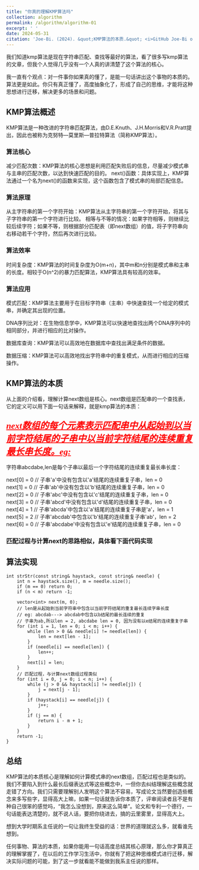 ```yaml
---
title: "你真的理解KMP算法吗"
collection: algorithm
permalink: /algorithm/algorithm-01
excerpt: ' '
date: 2024-05-31
citation: 'Joe-Bi. (2024). &quot;KMP算法的本质.&quot; <i>GitHub Joe-Bi of Bugs</i>'
---
```




我们知道kmp算法是现在字符串匹配、查找等最好的算法，看了很多写kmp算法的文章，但我个人觉得几乎没有一个人真的讲清楚了这个算法的核心。

我一直有个观点：对一件事你如果真的懂了，是能一句话讲出这个事物的本质的。算法更是如此。你只有真正懂了，高度抽象化了，形成了自己的思维，才能将这种思想进行迁移，解决更多的场景和问题。


## KMP算法概述

KMP算法是一种改进的字符串匹配算法，由D.E.Knuth、J.H.Morris和V.R.Pratt提出，因此也被称为克努特—莫里斯—普拉特算法（简称KMP算法）。

### 算法核心
减少匹配次数：KMP算法的核心思想是利用匹配失败后的信息，尽量减少模式串与主串的匹配次数，以达到快速匹配的目的。
next()函数：具体实现上，KMP算法通过一个名为next()的函数来实现，这个函数包含了模式串的局部匹配信息。

### 算法原理
从主字符串的第一个字符开始：KMP算法从主字符串的第一个字符开始，将其与子字符串的第一个字符进行比较。
相等与不等的情况：如果字符相等，则继续比较后续字符；如果不等，则根据部分匹配表（即next数组）的值，将子字符串向右移动若干个字符，然后再次进行比较。

### 算法效率
时间复杂度：KMP算法的时间复杂度为O(m+n)，其中m和n分别是模式串和主串的长度。相较于O(n^2)的暴力匹配算法，KMP算法具有较高的效率。

### 算法应用
模式匹配：KMP算法主要用于在目标字符串（主串）中快速查找一个给定的模式串，并确定其出现的位置。

DNA序列比对：在生物信息学中，KMP算法可以快速地查找出两个DNA序列中的相同部分，并进行相应的比对操作。

数据库查询：KMP算法可以高效地在数据库中查找出满足条件的数据。

数据压缩：KMP算法可以高效地找出字符串中的重复模式，从而进行相应的压缩操作。

## KMP算法的本质

从上面的介绍看，理解计算next数组是核心。next数组是匹配串的一个查找表，它的定义可以用下面一句话来解释，就是kmp算法的本质：

### <font face="黑体" color=red size=5><u>*next数组的每个元素表示匹配串中从起始到以当前字符结尾的子串中以当前字符结尾的连续重复最长串长度。eg:*</u></font>

字符串abcdabe,len是每个子串以最后一个字符结尾的连续重复最长串长度：

next[0] = 0 // 子串'a'中没有包含以'a'结尾的连续重复子串，len = 0  
next[1] = 0 // 子串'ab'中没有包含以'b'结尾的连续重复子串，len = 0  
next[2] = 0 // 子串'abc'中没有包含以'c'结尾的连续重复子串，len = 0  
next[3] = 0 // 子串'abcd'中没有包含以'd'结尾的连续重复子串，len = 0  
next[4] = 1 // 子串'abcda'中包含以'a'结尾的连续重复子串是'a'，len = 1  
next[5] = 2 // 子串'abcdab'中包含以'b'结尾的连续重复子串'ab'，len = 2  
next[6] = 0 // 子串'abcdabe'中没有包含以'e'结尾的连续重复子串，len = 0 

### 匹配过程与计算next的思路相似，具体看下面代码实现

## 算法实现
```
int strStr(const string& haystack, const string& needle) {
	int n = haystack.size(), m = needle.size();
	if (m == 0) return 0;
	if (n < m) return -1;

	vector<int> next(m, 0);
	// len是从起始到当前字符串中包含以当前字符结尾的重复最长连续字串长度
	// eg: abcdab---> abcdab中包含以b结尾的最长连续的重复
    // 子串为ab,所以len = 2, abcdabe len = 0, 因为没有以e结尾的连续重复子串
	for (int i = 1, len = 0; i < m; i++) {
		while (len > 0 && needle[i] != needle[len]) {
			len = next[len - 1];
		}
		if (needle[i] == needle[len]) {
			len++;
		}
		next[i] = len;
	}
    // 匹配过程，与计算next数组过程类似
	for (int i = 0, j = 0; i < n; i++) {
		while (j > 0 && haystack[i] != needle[j]) {
			j = next[j - 1];
		}
		if (haystack[i] == needle[j]) {
			j++;
		}
		if (j == m) {
			return i - m + 1;
		}
	}
	return -1;
}
```

## 总结
KMP算法的本质核心是理解如何计算模式串的next数组，匹配过程也是类似的。我们不要陷入到什么最长后缀表达式等这些概念中，一但你去纠结理解这些概念就走错了方向。我们只需要理解别人发明这个算法不容易，写成论文当然要创造些概念来多写些字，显得高大上嘛，如果一句话就告诉你本质了，评审阅读者且不是有种自己很笨的感觉吗，“我怎么没想到，原来这么简单”。论文和专利一个德行，一句话能表达清楚的，就不说人话，要把你绕进去，搞的云里雾里，显得高大上。

想到大学时期系主任说的一句让我终生受益的话：世界的道理就这么多，就看谁先想到。

任何事物、算法的本质，如果你能用一句话高度总结其核心原理，那么你才算真正的理解掌握了，在以后的工作学习生活中，你就有了把这种思维模式进行迁移，解决实际问题的可能，到了这一步就看能不能做到我系主任说的那样。
